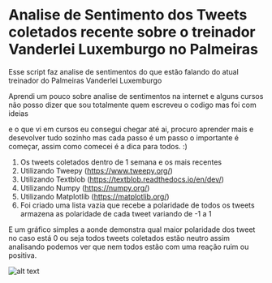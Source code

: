 # Analise de Sentimento dos Tweets coletados recente sobre o treinador Vanderlei Luxemburgo no Palmeiras

Esse script faz analise de sentimentos do que estão falando do atual treinador do Palmeiras Vanderlei Luxemburgo

Aprendi um pouco sobre analise de sentimentos na internet e alguns cursos não posso dizer que sou totalmente quem escreveu o codigo mas foi com ideias

e o que vi em cursos eu consegui chegar até ai, procuro aprender mais e desevolver tudo sozinho mas cada passo é um passo o importante é começar, assim como comecei é a dica para todos. :)

1. Os tweets coletados dentro de 1 semana e os mais recentes 
2. Utilizando Tweepy (https://www.tweepy.org/)
3. Utilizando Textblob (https://textblob.readthedocs.io/en/dev/)
4. Utilizando Numpy (https://numpy.org/)
5. Utilizando Matplotlib (https://matplotlib.org/)
6. Foi criado uma lista vazia que recebe a polaridade de todos os tweets armazena as polaridade de cada tweet variando de -1 a 1

E um gráfico simples a aonde demonstra qual maior polaridade dos tweet no caso está 0 ou seja todos tweets coletados estão neutro assim analisando podemos ver que nem todos estão com uma reação ruim ou positiva.

![alt text](https://i.ibb.co/t31jBJt/hist.png)

